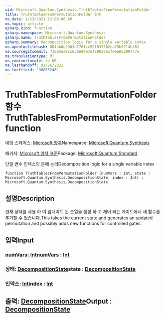 ```yaml
---
uid: Microsoft.Quantum.Synthesis.TruthTablesFromPermutationFolder
title: TruthTablesFromPermutationFolder 함수
ms.date: 1/23/2021 12:00:00 AM
ms.topic: article
qsharp.kind: function
qsharp.namespace: Microsoft.Quantum.Synthesis
qsharp.name: TruthTablesFromPermutationFolder
qsharp.summary: Decomposition logic for a single variable index
ms.openlocfilehash: 881bb8e29d3d7761cc521837502ea79b0714b381
ms.sourcegitcommit: 71605ea9cc630e84e7ef29027e1f0ea06299747e
ms.translationtype: MT
ms.contentlocale: ko-KR
ms.lasthandoff: 01/26/2021
ms.locfileid: "98855246"
---
```

# <a name="truthtablesfrompermutationfolder-function"></a><span data-ttu-id="7becb-102">TruthTablesFromPermutationFolder 함수</span><span class="sxs-lookup"><span data-stu-id="7becb-102">TruthTablesFromPermutationFolder function</span></span>

<span data-ttu-id="7becb-103">네임 스페이스: [Microsoft 양자](xref:Microsoft.Quantum.Synthesis)</span><span class="sxs-lookup"><span data-stu-id="7becb-103">Namespace: [Microsoft.Quantum.Synthesis](xref:Microsoft.Quantum.Synthesis)</span></span>

<span data-ttu-id="7becb-104">패키지: [Microsoft 양자 표준](https://nuget.org/packages/Microsoft.Quantum.Standard)</span><span class="sxs-lookup"><span data-stu-id="7becb-104">Package: [Microsoft.Quantum.Standard](https://nuget.org/packages/Microsoft.Quantum.Standard)</span></span>


<span data-ttu-id="7becb-105">단일 변수 인덱스의 분해 논리</span><span class="sxs-lookup"><span data-stu-id="7becb-105">Decomposition logic for a single variable index</span></span>

```qsharp
function TruthTablesFromPermutationFolder (numVars : Int, state : Microsoft.Quantum.Synthesis.DecompositionState, index : Int) : Microsoft.Quantum.Synthesis.DecompositionState
```


## <a name="description"></a><span data-ttu-id="7becb-106">설명</span><span class="sxs-lookup"><span data-stu-id="7becb-106">Description</span></span>

<span data-ttu-id="7becb-107">현재 상태를 사용 하 여 업데이트 된 순열을 생성 하 고 제어 되는 게이트에서 새 함수를 추가할 수 있습니다.</span><span class="sxs-lookup"><span data-stu-id="7becb-107">This takes the current state and generates an updated permutation and possibly adds new functions for controlled gates.</span></span>

## <a name="input"></a><span data-ttu-id="7becb-108">입력</span><span class="sxs-lookup"><span data-stu-id="7becb-108">Input</span></span>

### <a name="numvars--int"></a><span data-ttu-id="7becb-109">numVars: [Int](xref:microsoft.quantum.lang-ref.int)</span><span class="sxs-lookup"><span data-stu-id="7becb-109">numVars : [Int](xref:microsoft.quantum.lang-ref.int)</span></span>




### <a name="state--decompositionstate"></a><span data-ttu-id="7becb-110">상태: [DecompositionState](xref:Microsoft.Quantum.Synthesis.DecompositionState)</span><span class="sxs-lookup"><span data-stu-id="7becb-110">state : [DecompositionState](xref:Microsoft.Quantum.Synthesis.DecompositionState)</span></span>




### <a name="index--int"></a><span data-ttu-id="7becb-111">인덱스: [Int](xref:microsoft.quantum.lang-ref.int)</span><span class="sxs-lookup"><span data-stu-id="7becb-111">index : [Int](xref:microsoft.quantum.lang-ref.int)</span></span>





## <a name="output--decompositionstate"></a><span data-ttu-id="7becb-112">출력: [DecompositionState](xref:Microsoft.Quantum.Synthesis.DecompositionState)</span><span class="sxs-lookup"><span data-stu-id="7becb-112">Output : [DecompositionState](xref:Microsoft.Quantum.Synthesis.DecompositionState)</span></span>

